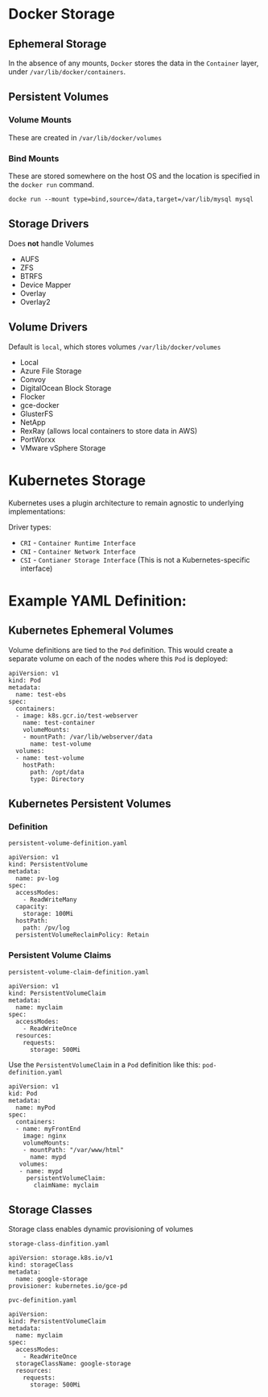 

# Docker Storage


## Ephemeral Storage

In the absence of any mounts, `Docker` stores the data in the `Container` layer,
under `/var/lib/docker/containers`.


## Persistent Volumes


### Volume Mounts

These are created in `/var/lib/docker/volumes`


### Bind Mounts

These are stored somewhere on the host OS and the location is specified in the
`docker run` command.

    docke run --mount type=bind,source=/data,target=/var/lib/mysql mysql


## Storage Drivers

Does **not** handle Volumes

-   AUFS
-   ZFS
-   BTRFS
-   Device Mapper
-   Overlay
-   Overlay2


## Volume Drivers

Default is `local`, which stores volumes `/var/lib/docker/volumes`

-   Local
-   Azure File Storage
-   Convoy
-   DigitalOcean Block Storage
-   Flocker
-   gce-docker
-   GlusterFS
-   NetApp
-   RexRay (allows local containers to store data in AWS)
-   PortWorxx
-   VMware vSphere Storage


# Kubernetes Storage

Kubernetes uses a plugin architecture to remain agnostic to underlying
implementations:

Driver types:

-   `CRI` - `Container Runtime Interface`
-   `CNI` - `Container Network Interface`
-   `CSI` - `Contianer Storage Interface`
    (This is not a Kubernetes-specific interface)


# Example YAML Definition:


## Kubernetes Ephemeral Volumes

Volume definitions are tied to the `Pod` definition. This would create a separate
volume on each of the nodes where this `Pod` is deployed:

    apiVersion: v1
    kind: Pod
    metadata:
      name: test-ebs
    spec:
      containers:
      - image: k8s.gcr.io/test-webserver
        name: test-container
        volumeMounts:
        - mountPath: /var/lib/webserver/data
          name: test-volume
      volumes:
      - name: test-volume
        hostPath:
          path: /opt/data
          type: Directory


## Kubernetes Persistent Volumes


### Definition

`persistent-volume-definition.yaml`

    apiVersion: v1
    kind: PersistentVolume
    metadata:
      name: pv-log
    spec:
      accessModes:
        - ReadWriteMany
      capacity:
        storage: 100Mi
      hostPath:
        path: /pv/log
      persistentVolumeReclaimPolicy: Retain


### Persistent Volume Claims

`persistent-volume-claim-definition.yaml`

    apiVersion: v1
    kind: PersistentVolumeClaim
    metadata:
      name: myclaim
    spec:
      accessModes:
        - ReadWriteOnce
      resources:
        requests:
          storage: 500Mi

Use the `PersistentVolumeClaim` in a `Pod` definition like this:
`pod-definition.yaml`

    apiVersion: v1
    kid: Pod
    metadata:
      name: myPod
    spec:
      containers:
      - name: myFrontEnd
        image: nginx
        volumeMounts:
        - mountPath: "/var/www/html"
          name: mypd
       volumes:
       - name: mypd
         persistentVolumeClaim:
           claimName: myclaim


## Storage Classes

Storage class enables dynamic provisioning of volumes

`storage-class-dinfition.yaml`

    apiVersion: storage.k8s.io/v1
    kind: storageClass
    metadata:
      name: google-storage
    provisioner: kubernetes.io/gce-pd

`pvc-definition.yaml`

    apiVersion:
    kind: PersistentVolumeClaim
    metadata:
      name: myclaim
    spec:
      accessModes:
        - ReadWriteOnce
      storageClassName: google-storage
      resources:
        requests:
          storage: 500Mi


